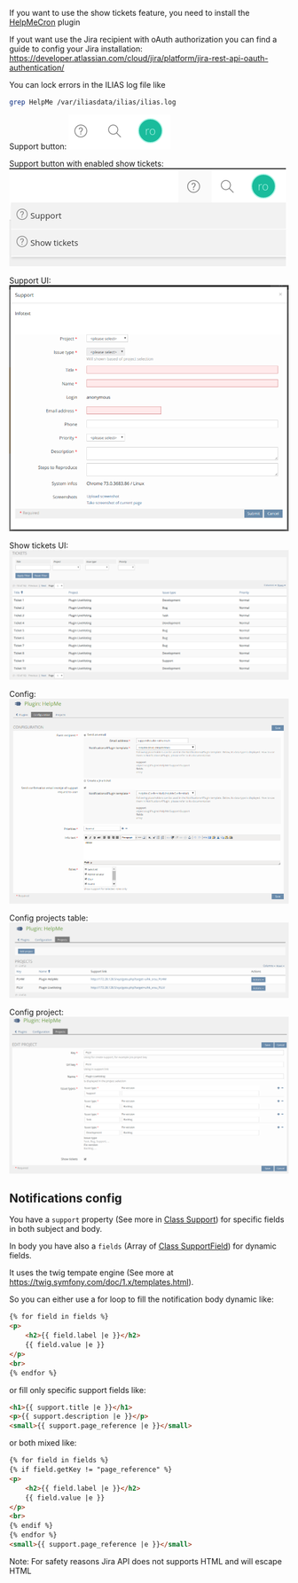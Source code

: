 If you want to use the show tickets feature, you need to install the [HelpMeCron](https://github.com/studer-raimann/HelpMeCron) plugin

If yout want use the Jira recipient with oAuth authorization you can find a guide to config your Jira installation: https://developer.atlassian.com/cloud/jira/platform/jira-rest-api-oauth-authentication/

You can lock errors in the ILIAS log file like
```bash
grep HelpMe /var/iliasdata/ilias/ilias.log
```

Support button:
![Support button](../doc/images/support_button.png)

Support button with enabled show tickets:
![Support button with enabled show tickets](../doc/images/support_button_dropdown.png)

Support UI:
![Support UI](../doc/images/support_ui.png)

Show tickets UI:
![Show tickets UI](../doc/images/show_tickets_ui.png)

Config:
![Config](../doc/images/config.png)

Config projects table:
![Config projects table](../doc/images/config_projects_table.png)

Config project:
![Config project](../doc/images/config_project.png)

## Notifications config
You have a `support` property (See more in [Class Support](./src/Support/Support.php)) for specific fields in both subject and body.

In body you have also a `fields` (Array of [Class SupportField](src/Support/SupportField.php)) for dynamic fields.

It uses the twig tempate engine (See more at https://twig.symfony.com/doc/1.x/templates.html).

So you can either use a for loop to fill the notification body dynamic like:
```html
{% for field in fields %}
<p>
	<h2>{{ field.label |e }}</h2>
	{{ field.value |e }}
</p>
<br>
{% endfor %}
```

or fill only specific support fields like:
```html
<h1>{{ support.title |e }}</h1>
<p>{{ support.description |e }}</p>
<small>{{ support.page_reference |e }}</small>
```

or both mixed like:
```html
{% for field in fields %}
{% if field.getKey != "page_reference" %}
<p>
	<h2>{{ field.label |e }}</h2>
	{{ field.value |e }}
</p>
<br>
{% endif %}
{% endfor %}
<small>{{ support.page_reference |e }}</small>
```

Note: For safety reasons Jira API does not supports HTML and will escape HTML
